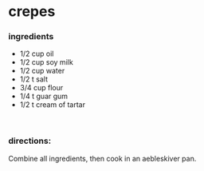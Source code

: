 # crepes

### ingredients
- 1/2 cup oil
- 1/2 cup soy milk
- 1/2 cup water
- 1/2 t salt
- 3/4 cup flour
- 1/4 t guar gum
- 1/2 t cream of tartar

<br>

### directions:

Combine all ingredients, then cook in an aebleskiver pan.
